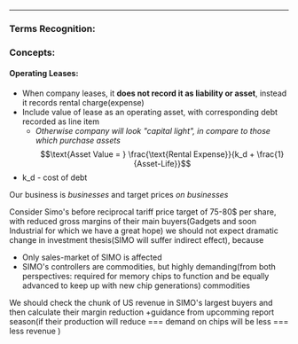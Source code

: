***
### Terms Recognition:

### Concepts:

#### Operating Leases:
- When company leases, it **does not record it as liability or asset**, instead it records rental charge(expense)
- Include value of lease as an operating asset, with corresponding debt recorded as line item 
	- *Otherwise company will look "capital light",  in compare to those which purchase assets*
$$\text{Asset Value = } \frac{\text{Rental Expense}}{k_d + \frac{1}{Asset-Life}}$$
- k_d - cost of debt



Our business is _businesses_ and target prices _on businesses_

Consider Simo's before reciprocal tariff price target of 75-80$ per share, with reduced gross margins of their main buyers(Gadgets and soon Industrial for which we have a great hope) we should not expect dramatic change in investment thesis(SIMO will suffer indirect effect), because  

- Only sales-market of SIMO is affected
- SIMO's controllers are commodities, but highly demanding(from both perspectives: required for memory chips to function and be equally advanced to keep up with new chip generations) commodities

We should check the chunk of US revenue in SIMO's largest buyers and then calculate their margin reduction +guidance from upcomming report season(if their production will reduce === demand on chips will be less === less revenue )